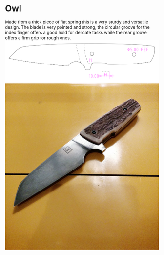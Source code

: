 # Owl
Made from a thick piece of flat spring this is a very sturdy and versatile design. The blade is very pointed and strong, the circular groove for the index finger offers a good hold for delicate tasks while the rear groove offers a firm grip for rough ones.
![](owl.svg)
![preview](gallery_owl.jpg)
